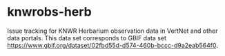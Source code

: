 # knwrobs-herb
Issue tracking for KNWR Herbarium observation data in VertNet and other data portals. This data set corresponds to GBIF data set https://www.gbif.org/dataset/02fbd55d-d574-460b-bccc-d9a2eab564f0.
